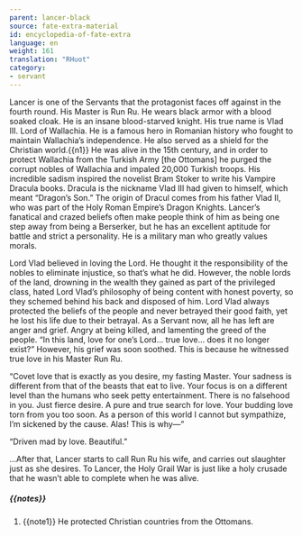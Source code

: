 ```yaml
---
parent: lancer-black
source: fate-extra-material
id: encyclopedia-of-fate-extra
language: en
weight: 161
translation: "RHuot"
category:
- servant
---
```


Lancer is one of the Servants that the protagonist faces off against in the fourth round.
His Master is Run Ru.
He wears black armor with a blood soaked cloak. He is an insane blood-starved knight.
His true name is Vlad III. Lord of Wallachia.
He is a famous hero in Romanian history who fought to maintain Wallachia’s independence. He also served as a shield for the Christian world.{{n1}}
He was alive in the 15th century, and in order to protect Wallachia from the Turkish Army [the Ottomans] he purged the corrupt nobles of Wallachia and impaled 20,000 Turkish troops.
His incredible sadism inspired the novelist Bram Stoker to write his Vampire Dracula books.
Dracula is the nickname Vlad III had given to himself, which meant “Dragon’s Son.”
The origin of Dracul comes from his father Vlad II, who was part of the Holy Roman Empire’s Dragon Knights.
Lancer’s fanatical and crazed beliefs often make people think of him as being one step away from being a Berserker, but he has an excellent aptitude for battle and strict a personality. He is a military man who greatly values morals.

Lord Vlad believed in loving the Lord. He thought it the responsibility of the nobles to eliminate injustice, so that’s what he did.
However, the noble lords of the land, drowning in the wealth they gained as part of the privileged class, hated Lord Vlad’s philosophy of being content with honest poverty, so they schemed behind his back and disposed of him.
Lord Vlad always protected the beliefs of the people and never betrayed their good faith, yet he lost his life due to their betrayal.
As a Servant now, all he has left are anger and grief. Angry at being killed, and lamenting the greed of the people.
“In this land, love for one’s Lord…
true love… does it no longer exist?”
However, his grief was soon soothed.
This is because he witnessed true love in his Master Run Ru.

“Covet love that is exactly as you desire, my fasting Master.
Your sadness is different from that of the beasts that eat to live.
Your focus is on a different level than the humans who seek petty entertainment.
There is no falsehood in you. Just fierce desire. A pure and true search for love.
Your budding love torn from you too soon.
As a person of this world I cannot but sympathize, I’m sickened by the cause.
Alas! This is why—”

“Driven mad by love. Beautiful.”

…After that, Lancer starts to call Run Ru his wife, and carries out slaughter just as she desires.
To Lancer, the Holy Grail War is just like a holy crusade that he wasn’t able to complete when he was alive.

##### {{notes}}

1. {{note1}} He protected Christian countries from the Ottomans.
